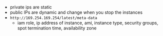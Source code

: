 - private ips are static
- public IPs are dynamic and change when you stop the instances
- ```http://169.254.169.254/latest/meta-data```
  - iam role, ip address of instance, ami, instance type, security groups, spot termination time, availability zone